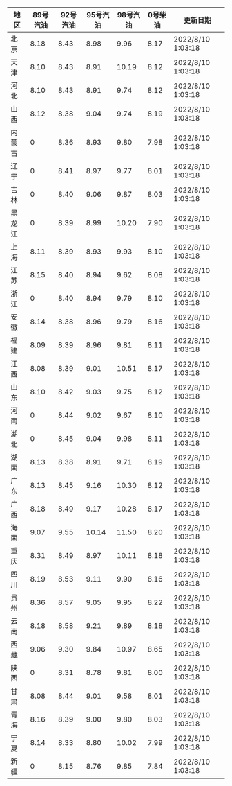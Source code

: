 | 地区 | 89号汽油 | 92号汽油 | 95号汽油 | 98号汽油 | 0号柴油 | 更新日期 |
| --- | --- | --- | --- | --- | --- | --- |
| 北京 | 8.18 | 8.43 | 8.98 | 9.96 | 8.17 | 2022/8/10 1:03:18 |
| 天津 | 8.10 | 8.43 | 8.91 | 10.19 | 8.12 | 2022/8/10 1:03:18 |
| 河北 | 8.10 | 8.43 | 8.91 | 9.74 | 8.12 | 2022/8/10 1:03:18 |
| 山西 | 8.12 | 8.38 | 9.04 | 9.74 | 8.19 | 2022/8/10 1:03:18 |
| 内蒙古 | 0 | 8.36 | 8.93 | 9.80 | 7.98 | 2022/8/10 1:03:18 |
| 辽宁 | 0 | 8.41 | 8.97 | 9.77 | 8.01 | 2022/8/10 1:03:18 |
| 吉林 | 0 | 8.40 | 9.06 | 9.87 | 8.03 | 2022/8/10 1:03:18 |
| 黑龙江 | 0 | 8.39 | 8.99 | 10.20 | 7.90 | 2022/8/10 1:03:18 |
| 上海 | 8.11 | 8.39 | 8.93 | 9.93 | 8.10 | 2022/8/10 1:03:18 |
| 江苏 | 8.15 | 8.40 | 8.94 | 9.62 | 8.08 | 2022/8/10 1:03:18 |
| 浙江 | 0 | 8.40 | 8.94 | 9.79 | 8.10 | 2022/8/10 1:03:18 |
| 安徽 | 8.14 | 8.38 | 8.96 | 9.79 | 8.16 | 2022/8/10 1:03:18 |
| 福建 | 8.09 | 8.39 | 8.96 | 9.81 | 8.11 | 2022/8/10 1:03:18 |
| 江西 | 8.08 | 8.39 | 9.01 | 10.51 | 8.17 | 2022/8/10 1:03:18 |
| 山东 | 8.10 | 8.42 | 9.03 | 9.75 | 8.12 | 2022/8/10 1:03:18 |
| 河南 | 0 | 8.44 | 9.02 | 9.67 | 8.10 | 2022/8/10 1:03:18 |
| 湖北 | 0 | 8.45 | 9.04 | 9.98 | 8.11 | 2022/8/10 1:03:18 |
| 湖南 | 8.13 | 8.38 | 8.91 | 9.71 | 8.19 | 2022/8/10 1:03:18 |
| 广东 | 8.13 | 8.45 | 9.16 | 10.30 | 8.12 | 2022/8/10 1:03:18 |
| 广西 | 8.18 | 8.49 | 9.17 | 10.28 | 8.17 | 2022/8/10 1:03:18 |
| 海南 | 9.07 | 9.55 | 10.14 | 11.50 | 8.20 | 2022/8/10 1:03:18 |
| 重庆 | 8.31 | 8.49 | 8.97 | 10.11 | 8.18 | 2022/8/10 1:03:18 |
| 四川 | 8.19 | 8.53 | 9.11 | 9.90 | 8.16 | 2022/8/10 1:03:18 |
| 贵州 | 8.36 | 8.57 | 9.05 | 9.95 | 8.22 | 2022/8/10 1:03:18 |
| 云南 | 8.18 | 8.58 | 9.21 | 9.89 | 8.18 | 2022/8/10 1:03:18 |
| 西藏 | 9.06 | 9.30 | 9.84 | 10.97 | 8.65 | 2022/8/10 1:03:18 |
| 陕西 | 0 | 8.31 | 8.78 | 9.81 | 8.00 | 2022/8/10 1:03:18 |
| 甘肃 | 8.08 | 8.44 | 9.01 | 9.58 | 8.01 | 2022/8/10 1:03:18 |
| 青海 | 8.16 | 8.39 | 9.00 | 9.80 | 8.03 | 2022/8/10 1:03:18 |
| 宁夏 | 8.14 | 8.33 | 8.80 | 10.02 | 7.99 | 2022/8/10 1:03:18 |
| 新疆 | 0 | 8.15 | 8.76 | 9.85 | 7.84 | 2022/8/10 1:03:18 |
